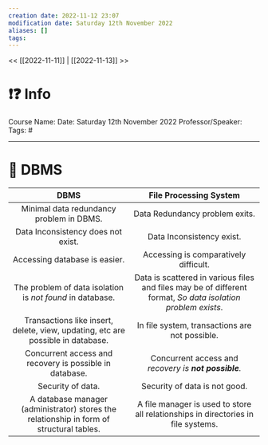 ```yaml
---
creation date: 2022-11-12 23:07
modification date: Saturday 12th November 2022
aliases: [] 
tags: 
---
```


<< [[2022-11-11]] | [[2022-11-13]] >>

# ❗❓ Info
Course Name: 
Date: Saturday 12th November 2022
Professor/Speaker: 
Tags: #

---
# 📑 DBMS

|                                         **DBMS**                                         |                                          **File Processing System**                                          |
|:----------------------------------------------------------------------------------------:|:------------------------------------------------------------------------------------------------------------:|
|                         Minimal data redundancy problem in DBMS.                         |                                        Data Redundancy problem exits.                                        |
|                            Data Inconsistency does not exist.                            |                                          Data Inconsistency exist.                                           |
|                              Accessing database is easier.                               |                                    Accessing is comparatively difficult.                                     |
|                The problem of data isolation is _not found_ in database.                 | Data is scattered in various files and files may be of different format, _So data isolation problem exists_. |
|     Transactions like insert, delete, view, updating, etc are possible in database.      |                                In file system, transactions are not possible.                                |
|                 Concurrent access and recovery is possible in database.                  |                            Concurrent access and _recovery is **not possible**._                             |
|                                    Security of data.                                     |                                        Security of data is not good.                                         |
| A database manager (administrator) stores the relationship in form of structural tables. |              A file manager is used to store all relationships in directories in file systems.               |

